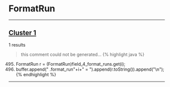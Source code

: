 # FormatRun

***

## [Cluster 1](./1)
1 results
> this comment could not be generated...
{% highlight java %}
495. FormatRun r = (FormatRun)field_4_format_runs.get(i);
496. buffer.append("      .format_run"+i+"          = ").append(r.toString()).append("\n");
{% endhighlight %}

***

